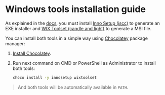 # Windows tools installation guide

As explained in the [docs](https://github.com/fvarrui/JavaPackager#generated-artifacts), you must install [Inno Setup (iscc)](https://jrsoftware.org/isinfo.php) to generate an EXE installer and [WIX Toolset (candle and light)](https://wixtoolset.org/) to generate a MSI file.

You can install both tools in a simple way using [Chocolatey](https://chocolatey.org/) package manager:

1. [Install Chocolatey](https://chocolatey.org/install).

2. Run next command on CMD or PowerShell as Administrator to install both tools:
   
   ```bash
   choco install -y innosetup wixtoolset
   ```

> And both tools will be automatically available in `PATH`.

